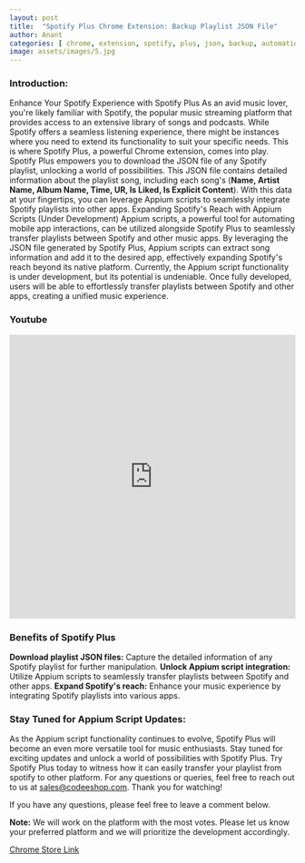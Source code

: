 ```yaml
---
layout: post
title:  "Spotify Plus Chrome Extension: Backup Playlist JSON File"
author: Anant
categories: [ chrome, extension, spotify, plus, json, backup, automation ]
image: assets/images/5.jpg
---
```


### Introduction:
Enhance Your Spotify Experience with Spotify Plus
As an avid music lover, you're likely familiar with Spotify, the popular music streaming platform that provides access to an extensive library of songs and podcasts. While Spotify offers a seamless listening experience, there might be instances where you need to extend its functionality to suit your specific needs. This is where Spotify Plus, a powerful Chrome extension, comes into play.
Spotify Plus empowers you to download the JSON file of any Spotify playlist, unlocking a world of possibilities. This JSON file contains detailed information about the playlist song, including each song's (**Name, Artist Name, Album Name, Time, UR, Is Liked, Is Explicit Content**). With this data at your fingertips, you can leverage Appium scripts to seamlessly integrate Spotify playlists into other apps.
Expanding Spotify's Reach with Appium Scripts (Under Development)
Appium scripts, a powerful tool for automating mobile app interactions, can be utilized alongside Spotify Plus to seamlessly transfer playlists between Spotify and other music apps. By leveraging the JSON file generated by Spotify Plus, Appium scripts can extract song information and add it to the desired app, effectively expanding Spotify's reach beyond its native platform.
Currently, the Appium script functionality is under development, but its potential is undeniable. Once fully developed, users will be able to effortlessly transfer playlists between Spotify and other apps, creating a unified music experience.

### Youtube 
<iframe width="100%" height="500" src="https://www.youtube.com/embed/3DNpoMHPrlw" title="Spotify Plus Chrome Extension" frameborder="0" allow="accelerometer; autoplay; clipboard-write; encrypted-media; gyroscope; picture-in-picture; web-share" allowfullscreen></iframe>

### Benefits of Spotify Plus

**Download playlist JSON files:** Capture the detailed information of any Spotify playlist for further manipulation.
**Unlock Appium script integration:** Utilize Appium scripts to seamlessly transfer playlists between Spotify and other apps.
**Expand Spotify's reach:** Enhance your music experience by integrating Spotify playlists into various apps.

### Stay Tuned for Appium Script Updates:

As the Appium script functionality continues to evolve, Spotify Plus will become an even more versatile tool for music enthusiasts. Stay tuned for exciting updates and unlock a world of possibilities with Spotify Plus.
Try Spotify Plus today to witness how it can easily transfer your playlist from spotify to other platform. For any questions or queries, feel free to reach out to us at sales@codeeshop.com. Thank you for watching!

If you have any questions, please feel free to leave a comment below.

**Note:** We will work on the platform with the most votes. Please let us know your preferred platform and we will prioritize the development accordingly.

<a href="https://chromewebstore.google.com/detail/gmlachfnoaahojpjdonglbjbammnlomo" class="btn btn-dark text-white px-5 btn-lg">Chrome Store Link</a>
